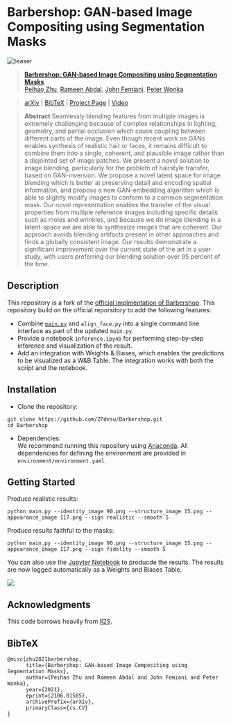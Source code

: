 # Barbershop: GAN-based Image Compositing using Segmentation Masks
![teaser](docs/assets/teaser.png)

> [**Barbershop: GAN-based Image Compositing using Segmentation Masks**](https://zpdesu.github.io/Barbershop/)<br/>
[Peihao Zhu](https://github.com/ZPdesu),
[Rameen Abdal](https://github.com/RameenAbdal),
[John Femiani](https://scholar.google.com/citations?user=rS1xJIIAAAAJ&hl=en),
[Peter Wonka](http://peterwonka.net/)<br/>


> [arXiv](https://arxiv.org/abs/2106.01505) | [BibTeX](#bibtex) | [Project Page](https://zpdesu.github.io/Barbershop/) | [Video](https://youtu.be/ZU-yrAvoJfQ)


> **Abstract** Seamlessly blending features from multiple images is extremely challenging because of complex relationships in lighting, geometry, and partial occlusion which cause coupling between different parts of the image. Even though recent work on GANs enables synthesis of realistic hair or faces, it remains difficult to combine them into a single, coherent, and plausible image rather than a disjointed set of image patches. We present a novel solution to image blending, particularly for the problem of hairstyle transfer, based on GAN-inversion. We propose a novel latent space for image blending which is better at preserving detail and encoding spatial information, and propose a new GAN-embedding algorithm which is able to slightly modify images to conform to a common segmentation mask. Our novel representation enables the transfer of the visual properties from multiple reference images including specific details such as moles and wrinkles, and because we do image blending in a latent-space  we are able to synthesize images that are coherent. Our approach avoids blending artifacts present in other approaches and finds a globally consistent image. Our results demonstrate a significant improvement over the current state of the art in a user study, with users preferring our blending solution over 95 percent of the time.


## Description

This repository is a fork of the [official implmentation of Barbershop](https://github.com/ZPdesu/Barbershop). This repository build on the official reporsitory to add the following features:

- Combine [`main.py`](https://github.com/ZPdesu/Barbershop/blob/main/main.py) and `align_face.py` into a single command line interface as part of the updated `main.py`.
- Provide a notebook `inference.ipynb` for performing step-by-step inference and visualization of the result.
- Add an integration with Weights & Biases, which enables the predictions to be visualized as a W&B Table. The integration works with both the script and the notebook.

## Installation
- Clone the repository:
``` 
git clone https://github.com/ZPdesu/Barbershop.git
cd Barbershop
```
- Dependencies:  
We recommend running this repository using [Anaconda](https://docs.anaconda.com/anaconda/install/). 
All dependencies for defining the environment are provided in `environment/environment.yaml`.

## Getting Started
Produce realistic results:
```
python main.py --identity_image 90.png --structure_image 15.png --appearance_image 117.png --sign realistic --smooth 5
```

Produce results faithful to the masks:
```
python main.py --identity_image 90.png --structure_image 15.png --appearance_image 117.png --sign fidelity --smooth 5
```

You can also use the [Jupyter Notebook](./inference.ipynb) to producde the results. The results are now logged automatically as a Weights and Biases Table.

![](https://i.imgur.com/subthu8.png)

## Acknowledgments
This code borrows heavily from [II2S](https://github.com/ZPdesu/II2S).

## BibTeX

```
@misc{zhu2021barbershop,
      title={Barbershop: GAN-based Image Compositing using Segmentation Masks},
      author={Peihao Zhu and Rameen Abdal and John Femiani and Peter Wonka},
      year={2021},
      eprint={2106.01505},
      archivePrefix={arXiv},
      primaryClass={cs.CV}
}
```
